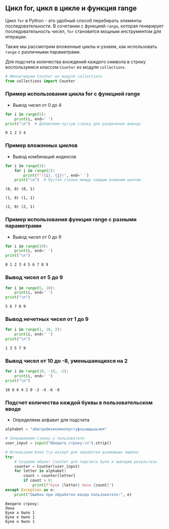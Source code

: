 ## Цикл for, цикл в цикле и функция range

Цикл `for` в Python - это удобный способ перебирать элементы последовательности. 
В сочетании с функцией `range`, которая генерирует последовательность чисел, `for` становится мощным инструментом для итерации.

Также мы рассмотрим вложенные циклы и узнаем, как использовать `range` с различными параметрами.

Для подсчета количества вхождений каждого символа в строку воспользуемся классом `Counter` из модуля `collections`.


```python
# Импортируем Counter из модуля collections
from collections import Counter
```

### Пример использования цикла for с функцией range
- Вывод чисел от 0 до 4


```python
for i in range(5):
    print(i, end=' ')
print("\n")  # Добавляем пустую строку для разделения вывода
```

    0 1 2 3 4 
    
    

### Пример вложенных циклов
- Вывод комбинаций индексов


```python
for i in range(3):
    for j in range(2):
        print(f"({i}, {j})", end=' ')
    print("\n")  # Пустая строка между каждым внешним циклом
```

    (0, 0) (0, 1) 
    
    (1, 0) (1, 1) 
    
    (2, 0) (2, 1) 
    
    

### Пример использования функции range с разными параметрами
- Вывод чисел от 0 до 9


```python
for i in range(10):
    print(i, end=' ')
print("\n")
```

    0 1 2 3 4 5 6 7 8 9 
    
    

### Вывод чисел от 5 до 9


```python
for i in range(5, 10):
    print(i, end=' ')
print("\n")
```

    5 6 7 8 9 
    
    

### Вывод нечетных чисел от 1 до 9


```python
for i in range(1, 10, 2):
    print(i, end=' ')
print("\n")
```

    1 3 5 7 9 
    
    

### Вывод чисел от 10 до -8, уменьшающихся на 2


```python
for i in range(10, -10, -2):
    print(i, end=' ')
print("\n")
```

    10 8 6 4 2 0 -2 -4 -6 -8 
    
    

### Подсчет количества каждой буквы в пользовательском вводе
- Определяем алфавит для подсчета


```python
alphabet = "абвгдеёжзиклмнопрстуфхцчшщьыъэюя"

# Запрашиваем строку у пользователя
user_input = input("Введите строку:\n").strip()

# Используем блок try-except для обработки возможных ошибок
try:
    # Создаем объект Counter для подсчета букв и выводим результаты
    counter = Counter(user_input)
    for letter in alphabet:
        count = counter[letter]
        if count > 0:
            print(f"Букв {letter} было {count}")
except Exception as e:
    print("Ошибка при обработке ввода пользователя:", e)
```

    Введите строку:
    Лена
    Букв а было 1
    Букв е было 1
    Букв н было 1
    
